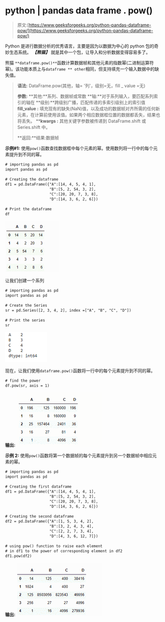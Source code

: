 # python | pandas data frame . pow()

> 原文:[https://www.geeksforgeeks.org/python-pandas-dataframe-pow/](https://www.geeksforgeeks.org/python-pandas-dataframe-pow/)

Python 是进行数据分析的优秀语言，主要是因为以数据为中心的 python 包的奇妙生态系统。 ***【熊猫】*** 就是其中一个包，让导入和分析数据变得容易多了。

熊猫 `**dataframe.pow()**`函数计算数据帧和其他元素的指数幂(二进制运算符幂)。该功能本质上与`dataframe ** other`相同，但支持填充一个输入数据中的缺失值。

> **语法:** DataFrame.pow(其他，轴= '列'，级别=无，fill _ value =无)
> 
> **参数:**
> **其他:**系列、数据帧或常数
> **轴:**对于系列输入，要匹配系列索引的轴在
> **级别:**跨级别广播，匹配传递的多索引级别上的索引值
> **fill_value :** 填充现有的缺失(NaN)值，以及成功的数据帧对齐所需的任何新元素，在计算前使用该值。如果两个相应数据框位置的数据都丢失，结果也将丢失。
> ****kwargs :** 其他关键字参数被传递到 DataFrame.shift 或 Series.shift 中。
> 
> **返回:**结果:数据帧

**示例#1:** 使用`pow()`函数查找数据框中每个元素的幂。使用数列将一行中的每个元素提升到不同的幂。

```
# importing pandas as pd
import pandas as pd

# Creating the dataframe 
df1 = pd.DataFrame({"A":[14, 4, 5, 4, 1],
                    "B":[5, 2, 54, 3, 2],
                    "C":[20, 20, 7, 3, 8],
                    "D":[14, 3, 6, 2, 6]})

# Print the dataframe
df
```

![](img/efbe2e75cfe182727d0d69ccc87ca634.png)

让我们创建一个系列

```
# importing pandas as pd
import pandas as pd

# Create the Series
sr = pd.Series([2, 3, 4, 2], index =["A", "B", "C", "D"])

# Print the series
sr
```

![](img/35a6d738677ec08564d372b1459cb619.png)

现在，让我们使用`dataframe.pow()`函数将一行中的每个元素提升到不同的幂。

```
# find the power
df.pow(sr, axis = 1)
```

**输出:**
![](img/e062812f358ac98708f4f0b2602db08b.png)

**示例 2:** 使用`pow()`函数将第一个数据帧的每个元素提升到另一个数据帧中相应元素的幂。

```
# importing pandas as pd
import pandas as pd

# Creating the first dataframe 
df1 = pd.DataFrame({"A":[14, 4, 5, 4, 1],
                    "B":[5, 2, 54, 3, 2], 
                    "C":[20, 20, 7, 3, 8],
                    "D":[14, 3, 6, 2, 6]})

# Creating the second dataframe
df2 = pd.DataFrame({"A":[1, 5, 3, 4, 2],
                    "B":[3, 2, 4, 3, 4],
                    "C":[2, 2, 7, 3, 4],
                    "D":[4, 3, 6, 12, 7]})

# using pow() function to raise each element
# in df1 to the power of corresponding element in df2
df1.pow(df2)
```

**输出:**
![](img/43cd5df15d52bfa321232f8063d90cd1.png)